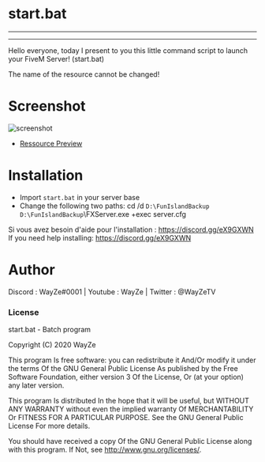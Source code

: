 # start.bat


-----------------------------------------------------
-----------------------------------------------------

Hello everyone, today I present to you this little command script to launch your FiveM Server! (start.bat)

The name of the resource cannot be changed!


# Screenshot

![screenshot](https://media.discordapp.net/attachments/723280320450920480/768215242169122906/unknown.png)

- [Ressource Preview](https://streamable.com/g4bfx6) 

# Installation
- Import `start.bat` in your server base
- Change the following two paths:
cd /d `D:\FunIslandBackup`
`D:\FunIslandBackup`\FXServer.exe +exec server.cfg

Si vous avez besoin d'aide pour l'installation : https://discord.gg/eX9GXWN
If you need help installing: https://discord.gg/eX9GXWN

# Author 
Discord : WayZe#0001 | Youtube : WayZe | Twitter : @WayZeTV

### License
start.bat - Batch program

Copyright (C) 2020 WayZe

This program Is free software: you can redistribute it And/Or modify it under the terms Of the GNU General Public License As published by the Free Software Foundation, either version 3 Of the License, Or (at your option) any later version.

This program Is distributed In the hope that it will be useful, but WITHOUT ANY WARRANTY without even the implied warranty Of MERCHANTABILITY Or FITNESS FOR A PARTICULAR PURPOSE. See the GNU General Public License For more details.

You should have received a copy Of the GNU General Public License along with this program. If Not, see http://www.gnu.org/licenses/.
